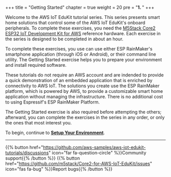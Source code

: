 +++
title = "Getting Started"
chapter = true
weight = 20
pre = "<b>1. </b>"
+++

Welcome to the AWS IoT EduKit tutorial series. This series presents smart home solutions that control some of the AWS IoT EduKit's onboard peripherals. To complete these exercises, you need the [M5Stack Core2 ESP32 IoT Development Kit for AWS](https://www.amazon.com/dp/B08VGRZYJR/) reference hardware. Each exercise in the series is designed to be completed in about an hour. 

To complete these exercises, you use can use either ESP RainMaker's smartphone application (through iOS or Android), or their command line utility. The Getting Started exercise helps you to prepare your environment and install required software. 

These tutorials do not require an AWS account and are indended to provide a quick demonstration of an embedded application that is enriched by connectivity to AWS IoT. The solutions you create use the ESP RainMaker platform, which is powered by AWS, to provide a customizable smart home application without managing the infrastructure. There is no additional cost to using Espressif's ESP RainMaker Platform.

The Getting Started exercise is also required before attempting the others; afterward, you can complete the exercises in the series in any order, or only the ones that most interest you.

To begin, continue to [**Setup Your Environment**](/en/getting-started/prerequisites.html).

---
{{% button href="https://github.com/aws-samples/aws-iot-edukit-tutorials/discussions" icon="far fa-question-circle" %}}Community support{{% /button %}} {{% button href="https://github.com/m5stack/Core2-for-AWS-IoT-EduKit/issues" icon="fas fa-bug" %}}Report bugs{{% /button %}}